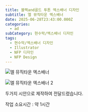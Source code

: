 ```yaml
---
title: 블랙and골드 투톤 엑스배너 디자인
subtitle: 엘 뮤직타운 엑스배너
date: 2025-06-28T23:43:00.000Z
categories:
  - ad
subCategory: 현수막/엑스배너 디자인
tags:
  - 현수막/엑스배너 디자인
  - Illustrator
  - NFP 디자인
  - NFP Design
---
```

![엘 뮤직타운 엑스배너](/img/uploads/엘-뮤직타운-1.png "엑스배너 디자인")

![엘 뮤직타운 엑스배너 2](/img/uploads/엘-뮤직타운-2.png "엑스배너 디자인")

두가지 시안으로 제작하여 전달드렸습니다.

작업 소요시간 : 약 1시간
